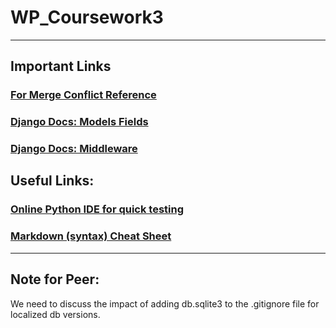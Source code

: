 # WP_Coursework3

---
## Important Links
### [For Merge Conflict Reference](https://www.youtube.com/watch?v=CKAdoAR0ykc&ab_channel=AppleJuiceTeaching)
### [Django Docs: Models Fields](https://docs.djangoproject.com/en/3.1/ref/models/fields/)
### [Django Docs: Middleware](https://docs.djangoproject.com/en/3.1/topics/http/middleware/)

## Useful Links:
### [Online Python IDE for quick testing](https://repl.it/languages/python3)
### [Markdown (syntax) Cheat Sheet](https://www.markdownguide.org/cheat-sheet/)

---
## Note for Peer:

We need to discuss the impact of adding db.sqlite3 to the .gitignore file for localized db versions.

